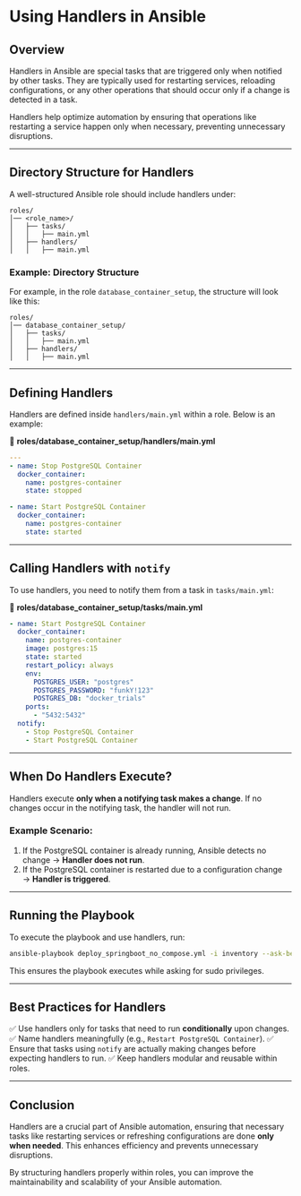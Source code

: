 # Using Handlers in Ansible

## Overview
Handlers in Ansible are special tasks that are triggered only when notified by other tasks. They are typically used for restarting services, reloading configurations, or any other operations that should occur only if a change is detected in a task.

Handlers help optimize automation by ensuring that operations like restarting a service happen only when necessary, preventing unnecessary disruptions.

---

## Directory Structure for Handlers

A well-structured Ansible role should include handlers under:
```
roles/
│── <role_name>/
│   ├── tasks/
│   │   ├── main.yml
│   ├── handlers/
│   │   ├── main.yml
```

### Example: Directory Structure
For example, in the role `database_container_setup`, the structure will look like this:
```
roles/
│── database_container_setup/
│   ├── tasks/
│   │   ├── main.yml
│   ├── handlers/
│   │   ├── main.yml
```

---

## Defining Handlers

Handlers are defined inside `handlers/main.yml` within a role. Below is an example:

📌 **roles/database_container_setup/handlers/main.yml**
```yaml
---
- name: Stop PostgreSQL Container
  docker_container:
    name: postgres-container
    state: stopped

- name: Start PostgreSQL Container
  docker_container:
    name: postgres-container
    state: started
```

---

## Calling Handlers with `notify`

To use handlers, you need to notify them from a task in `tasks/main.yml`:

📌 **roles/database_container_setup/tasks/main.yml**
```yaml
- name: Start PostgreSQL Container
  docker_container:
    name: postgres-container
    image: postgres:15
    state: started
    restart_policy: always
    env:
      POSTGRES_USER: "postgres"
      POSTGRES_PASSWORD: "funkY!123"
      POSTGRES_DB: "docker_trials"
    ports:
      - "5432:5432"
  notify:
    - Stop PostgreSQL Container
    - Start PostgreSQL Container
```

---

## When Do Handlers Execute?
Handlers execute **only when a notifying task makes a change**. If no changes occur in the notifying task, the handler will not run.

### Example Scenario:
1. If the PostgreSQL container is already running, Ansible detects no change → **Handler does not run**.
2. If the PostgreSQL container is restarted due to a configuration change → **Handler is triggered**.

---

## Running the Playbook
To execute the playbook and use handlers, run:
```sh
ansible-playbook deploy_springboot_no_compose.yml -i inventory --ask-become-pass
```

This ensures the playbook executes while asking for sudo privileges.

---

## Best Practices for Handlers
✅ Use handlers only for tasks that need to run **conditionally** upon changes.
✅ Name handlers meaningfully (e.g., `Restart PostgreSQL Container`).
✅ Ensure that tasks using `notify` are actually making changes before expecting handlers to run.
✅ Keep handlers modular and reusable within roles.

---

## Conclusion
Handlers are a crucial part of Ansible automation, ensuring that necessary tasks like restarting services or refreshing configurations are done **only when needed**. This enhances efficiency and prevents unnecessary disruptions.

By structuring handlers properly within roles, you can improve the maintainability and scalability of your Ansible automation.

